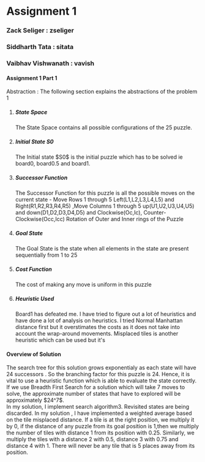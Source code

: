 <h1> Assignment 1 </h1>
<h3> Zack Seliger : zseliger </h2>
<h3> Siddharth Tata : sitata </h3>
<h3> Vaibhav Vishwanath : vavish </h3>

<h4> Assignment 1 Part 1 </h4>

 
Abstraction : The following section explains the abstractions of the problem 1 <br/>
<ol> 

<li><h5>State Space </h5>  The State Space contains all possible configurations of the 25 puzzle. </l1>
<li>  <h5>Initial State S0 </h5> The Initial state $S0$ is the initial puzzle which has to be solved ie board0, board0.5 and board1. </l1>
 <li><h5>Successor Function </h5>  The Successor Function for this puzzle is all the possible moves on the current state - Move Rows 1 through 5  Left(L1,L2,L3,L4,L5) and Right(R1,R2,R3,R4,R5) ,Move Columns 1 through 5 up(U1,U2,U3,U4,U5) and down(D1,D2,D3,D4,D5)  and Clockwise(Oc,Ic), Counter-Clockwise(Occ,Icc) Rotation of Outer and Inner rings of the Puzzle  </li>
 <li><h5>Goal State</h5>  The Goal State is the state when all elements in the state are present sequentially from 1 to 25 </li>

 <li><h5>Cost Function</h5>  The cost of making any move is uniform in this puzzle</h5>
 <li><h5>Heuristic Used</h5> Board1 has defeated me. I have tried to figure out a lot of heuristics and have done a lot of analysis on heuristics. I tried Normal Manhattan distance first but it overstimates the costs as it does not take into account the wrap-around movements. Misplaced tiles is another heuristic which can be used but it's  </li>
  </ol>

<h4> Overview of Solution </h4>
The search tree for this solution grows exponentialy as each state will have 24 successors . So the branching factor for this puzzle is 24. Hence, it is vital to use a heuristic function which is able to evaluate the state correctly. If we use Breadth First Search for a solution which will take 7 moves to solve, the approximate number of states that have to explored will be approximately $24^7$. <br>
In my solution, I implement search algorithm3. Revisited states are being discarded. In my solution , I have implemented a weighted average based on the tile misplaced distance. If a tile is at the right position, we multiply it by 0, if the distance of any puzzle from its goal position is 1,then we multiply the number of tiles with distance 1 from its position with 0.25. Similarly, we multiply the tiles with a distance 2 with 0.5, distance 3 with 0.75 and distance 4 with 1. There will never be any tile that is 5 places away from its position. <br/>

